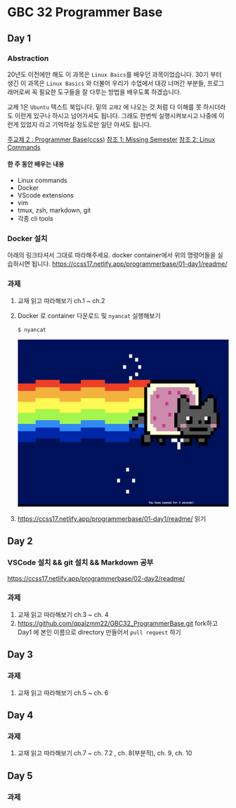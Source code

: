 # GBC 32 Programmer Base


## Day 1



### Abstraction

20년도 이전에만 해도 이 과목은 `Linux Baics`를 배우던 과목이었습니다. 30기 부터 생긴 이 과목은 `Linux Basics` 와 더불어 우리가 수업에서 대강 너머간 부분들, 프로그래머로써 꼭 필요한 도구들을 잘 다루는 방법을 배우도록 하겠습니다.

교제 1은 `Ubuntu` 텍스트 북입니다. 밑의 `교제2` 에 나오는 것 처럼 다 이해를 못 하시더라도 이런게 있구나 하시고 넘어가셔도 됩니다. 그래도 한번씩 실행시켜보시고 나중에 이런게 있었지 라고 기억하실 정도로만 일단 아셔도 됩니다.

[주교제 2 : Programmer Base(ccss)](https://ccss17.netlify.app/programmerbase/)
[참조 1: Missing Semester](https://missing.csail.mit.edu/)
[참조 2: Linux Commands](https://linuxcommand.org/tlcl.php)

#### 한 주 동안 배우는 내용
- Linux commands
- Docker
- VScode extensions
- vim
- tmux, zsh, markdown, git
- 각종 cli tools

### Docker 설치

아래의 링크타셔서 그대로 따라해주세요. docker container에서 위의 명령어들을 실습하시면 됩니다.
https://ccss17.netlify.app/programmerbase/01-day1/readme/ 


### 과제

1. 교재 읽고 따라해보기 ch.1 ~ ch.2
2. Docker 로 container 다운로드 및 `nyancat` 실행해보기
    ```sh
    $ nyancat
    ```

    ![nyancat](img/nyancat.gif)
3. https://ccss17.netlify.app/programmerbase/01-day1/readme/ 읽기



## Day 2

### VSCode 설치 && git 설치 && Markdown 공부
https://ccss17.netlify.app/programmerbase/02-day2/readme/

### 과제
1. 교재 읽고 따라해보기 ch.3 ~ ch. 4
2. https://github.com/qpalzmm22/GBC32_ProgrammerBase.git fork하고 Day1 에 본인 이름으로 directory 만들어서 `pull request` 하기 


## Day 3

### 과제
1. 교재 읽고 따라해보기 ch.5 ~ ch. 6

## Day 4

### 과제
1. 교재 읽고 따라해보기  ch.7 ~ ch. 7.2 , ch. 8(부분적), ch. 9, ch. 10

## Day 5

### 과제
